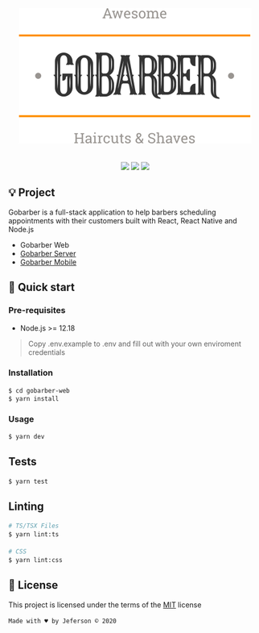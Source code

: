 <div align="center">
  <img src=".github/logo-dark.svg" style="margin-bottom: 20px" />

![](https://img.shields.io/badge/GoStack-12-blueviolet?style=flat-square&logo=react)
![](https://img.shields.io/badge/TypeScript-4.0.3-blue?style=flat-square)
![](https://img.shields.io/badge/React-16.13-blue?style=flat-square&logo=react)

</div>

## 💡 Project

Gobarber is a full-stack application to help barbers scheduling appointments with their customers built with React, React Native and Node.js

- Gobarber Web
- [Gobarber Server](https://github.com/jeferson-sb/gobarber-web)
- [Gobarber Mobile]()

## 🚀 Quick start

### Pre-requisites

- Node.js >= 12.18

> Copy .env.example to .env and fill out with your own enviroment credentials

### Installation

```
$ cd gobarber-web
$ yarn install
```

### Usage

```sh
$ yarn dev
```

## Tests

```sh
$ yarn test
```

## Linting

```sh
# TS/TSX Files
$ yarn lint:ts

# CSS
$ yarn lint:css
```

## 📝 License

This project is licensed under the terms of the [MIT](https://github.com/jeferson-sb/gobarber-web/blob/master/LICENSE) license

`Made with ♥ by Jeferson © 2020`
